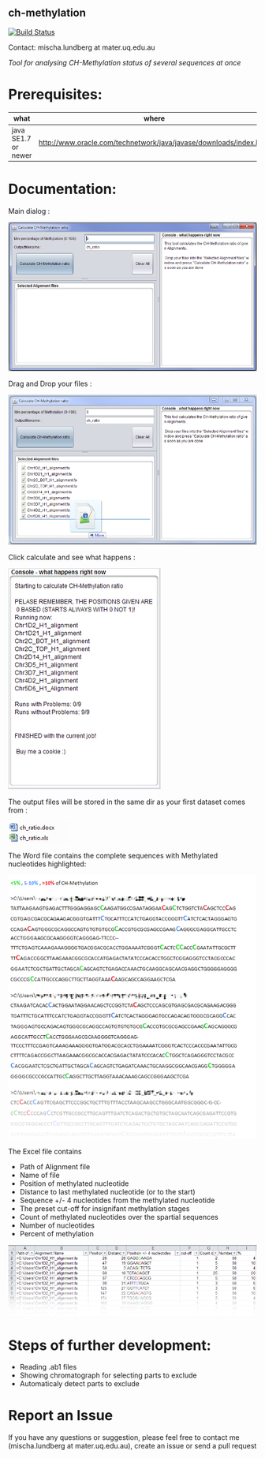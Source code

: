 ## ch-methylation 

[![Build Status](https://travis-ci.org/mischalundberg/ch-methylation.svg?branch=master)](https://travis-ci.org/mischalundberg/ch-methylation)

Contact: mischa.lundberg at mater.uq.edu.au

*Tool for analysing CH-Methylation status of several sequences at once*

# Prerequisites:

|what | where | why |
|-----|-------|-----|
|java SE1.7 or newer | http://www.oracle.com/technetwork/java/javase/downloads/index.html | Runtime environment |

# Documentation:

Main dialog : 

![picture alt](https://github.com/MischaLundberg/ch-methylation/blob/master/gfx/main.PNG "Main dialog")

Drag and Drop your files : 

![picture alt](https://github.com/MischaLundberg/ch-methylation/blob/master/gfx/drag_n_drop.png "Drag and Drop your files")

Click calculate and see what happens : 

![picture alt](https://github.com/MischaLundberg/ch-methylation/blob/master/gfx/calculated.PNG "Click calculate and see what happens")

The output files will be stored in the same dir as your first dataset comes from : 

![picture alt](https://github.com/MischaLundberg/ch-methylation/blob/master/gfx/output_files.PNG "The output files")

The Word file contains the complete sequences with Methylated nucleotides highlighted: 

![picture alt](https://github.com/MischaLundberg/ch-methylation/blob/master/gfx/word.png "The Word file")

The Excel file contains 
* Path of Alignment file 
* Name of file 
* Position of methylated nucleotide 
* Distance to last methylated nucleotide (or to the start) 
* Sequence +/- 4 nucleotides from the methylated nucleotide 
* The preset cut-off for insignifant methylation stages 
* Count of methylated nucleotides over the spartial sequences 
* Number of nucleotides 
* Percent of methylation 
 
![picture alt](https://github.com/MischaLundberg/ch-methylation/blob/master/gfx/excel.PNG "The Excel file contains the partial sequences with Methylated nucleotides highlighted")

# Steps of further development:

* Reading .ab1 files
* Showing chromatograph for selecting parts to exclude
* Automaticaly detect parts to exclude

# Report an Issue
If you have any questions or suggestion, please feel free to contact me (mischa.lundberg at mater.uq.edu.au), create an issue or send a pull request 
